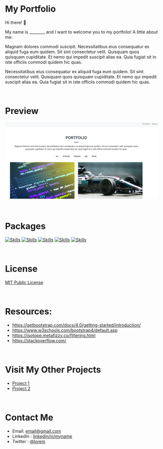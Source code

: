 # My Portfolio

Hi there! 🙌

My name is ________ and I want to welcome you to my portfolio! A little about me:

Magnam dolores commodi suscipit. Necessitatibus eius consequatur ex aliquid fuga eum quidem. Sit sint consectetur velit. Quisquam quos quisquam cupiditate. Et nemo qui impedit suscipit alias ea. Quia fugiat sit in iste officiis commodi quidem hic quas.

Necessitatibus eius consequatur ex aliquid fuga eum quidem. Sit sint consectetur velit. Quisquam quos quisquam cupiditate. Et nemo qui impedit suscipit alias ea. Quia fugiat sit in iste officiis commodi quidem hic quas.

<br>

# Preview

<!-- project preview -->

[![Portfolio Preview](/assets/img/preview.png)](https://caly-pso.github.io/portfolio_website_template/)

<br>

# Packages

<!-- buttons using https://shields.io/ -->

[![Skills](https://img.shields.io/badge/-HTML--5-green?style=for-the-badge)](#Skills)
[![Skills](https://img.shields.io/badge/-CSS--3-yellowgreen?style=for-the-badge)](#Skills)
[![Skills](https://img.shields.io/badge/-JS-yellow?style=for-the-badge)](#Skills)
[![Skills](https://img.shields.io/badge/-Bootstrap-orange?style=for-the-badge)](#Skills)
[![Skills](https://img.shields.io/badge/-Isotope-red?style=for-the-badge)](#Skills)

<!--Colors avalible: brightgreen, green, yellowgreen, yellow, orange, red, blue, lightgrey, 
success, important, critical, informational, inactive, blue, violet -->

<br>

# License

[MIT Public License](/link_to_license_file)

<br>

# Resources:

- https://getbootstrap.com/docs/4.0/getting-started/introduction/
- https://www.w3schools.com/bootstrap4/default.asp
- https://isotope.metafizzy.co/filtering.html
- https://stackoverflow.com/

<br>

<!-- Add the footer here -->

# Visit My Other Projects

- [Project 1](https://github.com/)
- [Project 2](https://github.com/)

<br>

# Contact Me

- Email: email@gmail.com
- LinkedIn : [linkedin/in/myname](https://www.linkedin.com/in/myname/) 
- Twitter : [@lorem](https://www.twitter.com/)
